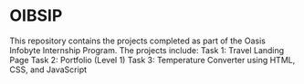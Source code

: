 # OIBSIP
This repository contains the projects completed as part of the Oasis Infobyte Internship Program. The projects include:  Task 1: Travel Landing Page Task 2:   Portfolio (Level 1) Task 3: Temperature Converter using HTML, CSS, and JavaScript
